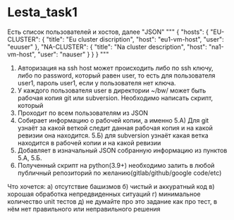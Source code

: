 # Lesta_task1
Есть список пользователей и хостов, далее "JSON"
"""
{
  "hosts": {
    "EU-CLUSTER": {
      "title": "Eu cluster discription",
      "host": "eu1-vm-host",
      "user": "euuser"
    },
    "NA-CLUSTER": {
      "title": "Na cluster description",
      "host": "na1-vm-host",
      "user": "nauser"
    }
  }
}
"""
1) Авторизация на ssh host может происходить либо по ssh ключу, либо по password, который равен user,
то есть для пользователя user1, пароль user1, если у пользователя нет ключа.
2) У каждого пользователя user в директории ~/bw/ может быть рабочая копия git или subversion.
Необходимо написать скрипт, который
3) Проходит по всем пользователям из JSON
4) Собирает информацию о рабочей копии, а именно
5.А) Для git узнаёт за какой веткой следит данная рабочая копия и на какой ревизии она находится.
5.Б) для subversion узнаёт какая ветка находится в рабочей копии и на какой ревизии
6) Добавляет в изначальный JSON собранную информацию из пунктов 5.А, 5.Б.
8) Полученный скрипт на python(3.9+) необходимо залить в любой публичный репозиторий по
желанию(gitlab/github/google code/etc)

Что хочется:
а) отсутствие башизмов
б) чистый и аккуратный код
в) хорошая обработка непредвиденных ситуаций
г) минимальное количество unit тестов
д) не думайте про это задание как про тест, в нём нет правильного или неправильного решения
